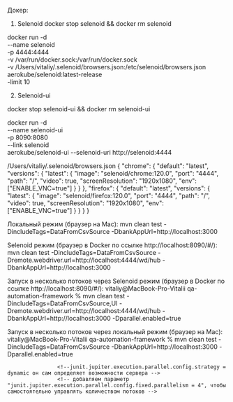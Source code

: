 Докер:

1) Selenoid
docker stop selenoid && docker rm selenoid

docker run -d \
--name selenoid \
-p 4444:4444 \
-v /var/run/docker.sock:/var/run/docker.sock \
-v /Users/vitaliy/.selenoid/browsers.json:/etc/selenoid/browsers.json \
aerokube/selenoid:latest-release \
-limit 10

2) Selenoid-ui

docker stop selenoid-ui && docker rm selenoid-ui

docker run -d \
--name selenoid-ui \
-p 8090:8080 \
--link selenoid \
aerokube/selenoid-ui --selenoid-uri http://selenoid:4444

/Users/vitaliy/.selenoid/browsers.json
{
"chrome": {
"default": "latest",
"versions": {
"latest": {
"image": "selenoid/chrome:120.0",
"port": "4444",
"path": "/",
"video": true,
"screenResolution": "1920x1080",
"env": ["ENABLE_VNC=true"]
}
}
},
"firefox": {
"default": "latest",
"versions": {
"latest": {
"image": "selenoid/firefox:120.0",
"port": "4444",
"path": "/",
"video": true,
"screenResolution": "1920x1080",
"env": ["ENABLE_VNC=true"]
}
}
}
}



Локальный режим (браузер на Mac):
mvn clean test -DincludeTags=DataFromCsvSource -DbankAppUrl=http://localhost:3000

Selenoid режим (браузер в Docker по ссылке http://localhost:8090/#/):
mvn clean test -DincludeTags=DataFromCsvSource -Dremote.webdriver.url=http://localhost:4444/wd/hub -DbankAppUrl=http://localhost:3000


Запуск в несколько потоков через Selenoid режим (браузер в Docker по ссылке http://localhost:8090/#/):
vitaliy@MacBook-Pro-Vitalii qa-automation-framework % mvn clean test -DincludeTags=DataFromCsvSource,UI -Dremote.webdriver.url=http://localhost:4444/wd/hub -DbankAppUrl=http://localhost:3000 -Dparallel.enabled=true

Запуск в несколько потоков через локальный режим (браузер на Mac):
vitaliy@MacBook-Pro-Vitalii qa-automation-framework % mvn clean test -DincludeTags=DataFromCsvSource -DbankAppUrl=http://localhost:3000 -Dparallel.enabled=true

                    <!--junit.jupiter.execution.parallel.config.strategy = dynamic он сам определяет возможности сервера -->
                    <!-- добавляем параметр "junit.jupiter.execution.parallel.config.fixed.parallelism = 4", чтобы самостоятельно управлять количеством потоков -->
